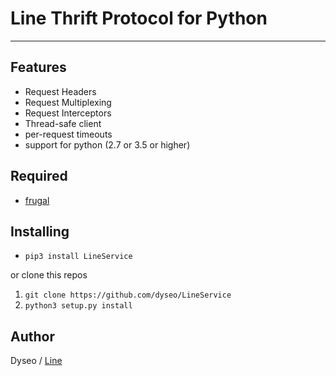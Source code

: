 # Line Thrift Protocol for Python
___
## Features
- Request Headers
- Request Multiplexing
- Request Interceptors
- Thread-safe client
- per-request timeouts
- support for python (2.7 or 3.5 or higher)

## Required
- [frugal](https://pypi.org/project/frugal/)

## Installing
- `pip3 install LineService`

or clone this repos

1. `git clone https://github.com/dyseo/LineService`
2. `python3 setup.py install`

## Author
Dyseo / [Line](https://line.me/ti/p/~line.bngsad)
